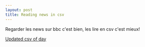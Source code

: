 ```yaml
---
layout: post
title: Reading news in csv
---
```


Regarder les news sur bbc c'est bien, les lire en csv c'est mieux!

[Updated csv of day](https://github.com/GISupportICRC/python_scrapping/blob/master/bbc_world.csv)
